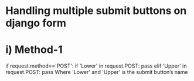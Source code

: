 # Handling multiple submit buttons on django form
# i) Method-1
if request.method=='POST':
	if 'Lower' in request.POST:
            	pass
	elif 'Upper' in request.POST:
           	pass
Where 'Lower' and 'Upper' is the submit button’s name
